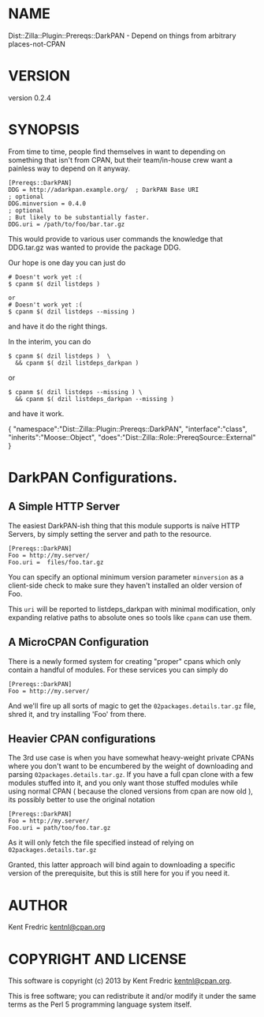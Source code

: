# NAME

Dist::Zilla::Plugin::Prereqs::DarkPAN - Depend on things from arbitrary places-not-CPAN

# VERSION

version 0.2.4

# SYNOPSIS

From time to time, people find themselves in want to depending on something that
isn't from CPAN, but their team/in-house crew want a painless way to depend on
it anyway.

    [Prereqs::DarkPAN]
    DDG = http://adarkpan.example.org/  ; DarkPAN Base URI
    ; optional
    DDG.minversion = 0.4.0
    ; optional
    ; But likely to be substantially faster.
    DDG.uri = /path/to/foo/bar.tar.gz

This would provide to various user commands the knowledge that DDG.tar.gz was
wanted to provide the package DDG.

Our hope is one day you can just do

    # Doesn't work yet :(
    $ cpanm $( dzil listdeps )

    or
    # Doesn't work yet :(
    $ cpanm $( dzil listdeps --missing )

and have it do the right things.

In the interim, you can do

    $ cpanm $( dzil listdeps )  \
      && cpanm $( dzil listdeps_darkpan )

or

    $ cpanm $( dzil listdeps --missing ) \
      && cpanm $( dzil listdeps_darkpan --missing )

and have it work.

{
    "namespace":"Dist::Zilla::Plugin::Prereqs::DarkPAN",
    "interface":"class",
    "inherits":"Moose::Object",
    "does":"Dist::Zilla::Role::PrereqSource::External"
}



# DarkPAN Configurations.

## A Simple HTTP Server

The easiest DarkPAN-ish thing that this module supports is naïve HTTP Servers,
by simply setting the server and path to the resource.

    [Prereqs::DarkPAN]
    Foo = http://my.server/
    Foo.uri =  files/foo.tar.gz

You can specify an optional minimum version parameter `minversion` as a client-side check to
make sure they haven't installed an older version of Foo.

This `uri` will be reported to listdeps\_darkpan with minimal modification, only
expanding relative paths to absolute ones so tools like `cpanm` can use them.

## A MicroCPAN Configuration

There is a newly formed system for creating "proper" cpans which only contain a
handful of modules. For these services you can simply do

    [Prereqs::DarkPAN]
    Foo = http://my.server/

And we'll fire up all sorts of magic to get the `02packages.details.tar.gz`
file, shred it, and try installing 'Foo' from there.

## Heavier CPAN configurations

The 3rd use case is when you have somewhat heavy-weight private CPANs where you
don't want to be encumbered by the weight of downloading and parsing
`02packages.details.tar.gz`. If you have a full cpan clone with a few modules
stuffed into it, and you only want those stuffed modules while using normal CPAN
( because the cloned versions from cpan are now old ), its possibly better to
use the original notation

    [Prereqs::DarkPAN]
    Foo = http://my.server/
    Foo.uri = path/too/foo.tar.gz

As it will only fetch the file specified instead of relying on
`02packages.details.tar.gz`

Granted, this latter approach will bind again to downloading a specific version
of the prerequisite, but this is still here for you if you need it.

# AUTHOR

Kent Fredric <kentnl@cpan.org>

# COPYRIGHT AND LICENSE

This software is copyright (c) 2013 by Kent Fredric <kentnl@cpan.org>.

This is free software; you can redistribute it and/or modify it under
the same terms as the Perl 5 programming language system itself.
